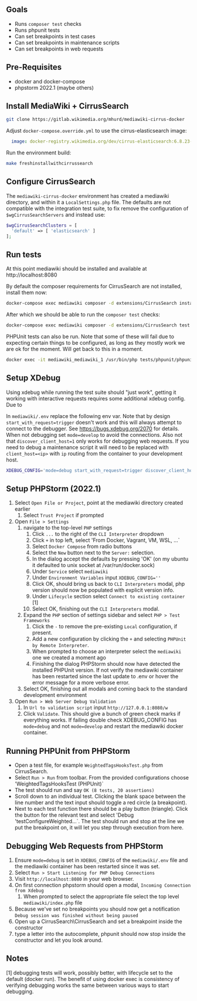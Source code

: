 Goals
-----

* Runs `composer test` checks
* Runs phpunit tests
* Can set breakpoints in test cases
* Can set breakpoints in maintenance scripts
* Can set breakpoints in web requests

Pre-Requisites
--------------

* docker and docker-compose
* phpstorm 2022.1 (maybe others)


Install MediaWiki + CirrusSearch
--------------------------------

```sh
git clone https://gitlab.wikimedia.org/mhurd/mediawiki-cirrus-docker
```

Adjust `docker-compose.override.yml` to use the cirrus-elasticsearch image:
```yaml
  image: docker-registry.wikimedia.org/dev/cirrus-elasticsearch:6.8.23-s0
```

Run the environment build:
```sh
make freshinstallwithcirrussearch
```

Configure CirrusSearch
----------------------

The `mediawiki-cirrus-docker` environment has created a mediawiki directory,
and within it a `LocalSettings.php` file. The defaults are not compatible with
the integration test suite, to fix remove the configuration of `$wgCirrusSearchServers`
and instead use:
```php
$wgCirrusSearchClusters = [
  'default' => [ 'elasticsearch' ]
];
```

Run tests
---------

At this point mediawiki should be installed and available at http://localhost:8080

By default the composer requirements for CirrusSearch are not installed, install them now:
```sh
docker-compose exec mediawiki composer -d extensions/CirrusSearch install
```

After which we should be able to run the `composer test` checks:
```sh
docker-compose exec mediawiki composer -d extensions/CirrusSearch test
```


PHPUnit tests can also be run. Note that some of these will fail due to expecting certain things
to be configured, as long as they mostly work we are ok for the moment. Will get back to this
in a moment.
```sh
docker exec -it mediawiki_mediawiki_1 /usr/bin/php tests/phpunit/phpunit.php --filter CirrusSearch
```


Setup XDebug
------------

Using xdebug while running the test suite should "just work", getting it working
with interactive requests requires some additional xdebug config. Due to

In `mediawiki/.env` replace the following env var. Note that by design `start_with_request=trigger`
doesn't work and this will always attempt to connect to the debugger. See https://bugs.xdebug.org/2070
for details. When not debugging set `mode=develop` to avoid the connections. Also not that
`discover_client_host=1` only works for debugging web requests. If you need to debug a maintenance script
it will need to be replaced with `client_host=<ip>` with `ip` routing from the container to your
development host.

```sh
XDEBUG_CONFIG='mode=debug start_with_request=trigger discover_client_host=1 client_port=9000 idekey=PHPSTORM'
```

Setup PHPStorm (2022.1)
-----------------------
1. Select `Open File or Project`, point at the mediawiki directory created earlier
    1. Select `Trust Project` if prompted
2. Open `File > Settings`
    1. navigate to the top-level `PHP` settings
        1. Click `...` to the right of the `CLI Interpreter` dropdown
        2. Click `+` in top left, select 'From Docker, Vagrant, VM, WSL, ...`
        3. Select `Docker Compose` from radio buttons
        4. Select the `New` button next to the `Server:` selection.
        5. In the dialog accept the defaults by pressing 'OK' (on my ubuntu it defaulted to unix socket at /var/run/docker.sock)
        7. Under `Service` select `mediawiki`
        8. Under `Environment Variables` input `XDEBUG_CONFIG=''`
        9. Click OK, should bring us back to `CLI Interpreters` modal, php version should now be populated with explicit version info.
        10. Under `Lifecycle` section select `Connect to existing container` [1]
        11. Select OK, finishing out the `CLI Interpreters` modal.
    2. Expand the `PHP` section of settings sidebar and select `PHP > Test Frameworks`
        1. Click the `-` to remove the pre-existing `Local` configuration, if present.
        2. Add a new configuration by clicking the `+` and selecting `PHPUnit by Remote Interpreter`.
        3. When prompted to choose an interpreter select the `mediawiki` one we created a moment ago
        4. Finishing the dialog PHPStorm should now have detected the installed PHPUnit version. If not verify the mediawiki
           container has been restarted since the last update to .env or hover the error message for a more verbose error.
    3. Select OK, finishing out all modals and coming back to the standard development environment
3. Open `Run > Web Server Debug Validation`
    1. In `Url to validation script` input `http://127.0.0.1:8080/w`
    2. Click `Validate`. This should give a bunch of green check marks if everything works. If failing double check
       XDEBUG_CONFIG has `mode=debug` and not `mode=develop` and restart the mediawiki docker container.

Running PHPUnit from PHPStorm
-----------------------------
* Open a test file, for example `WeightedTagsHooksTest.php` from CirrusSearch.
* Select `Run > Run` from toolbar. From the provided configurations choose 'WeightedTagsHooksTest (PHPUnit)`
* The test should run and say `OK (8 tests, 20 assertions)`
* Scroll down to an individual test. Clicking the blank space between the line number and the text input should toggle a red circle (a breakpoint).
* Next to each test function there should be a play button (triangle). Click the button for the relevant test and select 'Debug 'testConfigureWeighted...`. The test should run and stop at the line we put the breakpoint on, it will let you step through execution from here.

Debugging Web Requests from PHPStorm
------------------------------------
1. Ensure `mode=debug` is set in `XDEBUG_CONFIG` of the `mediawiki/.env` file and the mediawiki container has been restarted since it was set.
2. Select `Run > Start Listening for PHP Debug Connections`
3. Visit `http://localhost:8080` in your web browser.
4. On first connection phpstorm should open a modal, `Incoming Connection from Xdebug`
    1. When prompted to select the appropriate file select the top level `mediawiki/index.php` file
5. Because we've set no breakpoints you should now get a notification `Debug session was finished without being paused`
6. Open up a CirrusSearch\CirrusSearch and set a breakpoint inside the constructor
7. type a letter into the autocomplete, phpunit should now stop inside the constructor and let
   you look around.

Notes
-----

[1] debugging tests will work, possibly better, with lifecycle set to the
 default (docker run). The benefit of using docker exec is consistency of
 verifying debugging works the same between various ways to start debugging.
